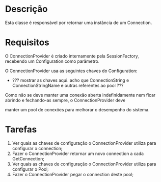 # Descrição #
Esta classe é responsável por retornar uma instância de um Connection.

# Requisitos #
O ConnectionProvider é criado internamente pela SessionFactory, recebendo um Configuration como parâmetro.

O ConnectionProvider usa as seguintes chaves do Configuration:
  * ??? mostrar as chaves aqui. acho que ConnectionString e ConnectionStringName e outras referentes ao pool ???

Como não se deve manter uma conexão aberta indefinidamente nem ficar abrindo e fechando-as sempre, o ConnectionProvider deve

manter um pool de conexões para melhorar o desempenho do sistema.

# Tarefas #
  1. Ver quais as chaves de configuração o ConnectionProvider utiliza para configurar o connection;
  1. Fazer o ConnectionProvider retornar um novo connection a cada GetConnection;
  1. Ver quais as chaves de configuração o ConnectionProvider utiliza para configurar o Pool;
  1. Fazer o ConnectionProvider pegar o connection deste pool;